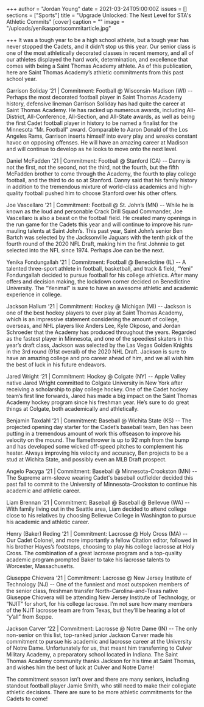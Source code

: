 +++
author = "Jordan Young"
date = 2021-03-24T05:00:00Z
issues = []
sections = ["Sports"]
title = "Upgrade Unlocked: The Next Level for STA's Athletic Commits"
[cover]
caption = ""
image = "/uploads/yenikasportscommitarticle.jpg"

+++
It was a tough year to be a high school athlete, but a tough year has never stopped the Cadets, and it didn’t stop us this year. Our senior class is one of the most athletically decorated classes in recent memory, and all of our athletes displayed the hard work, determination, and excellence that comes with being a Saint Thomas Academy athlete. As of this publication, here are Saint Thomas Academy’s athletic commitments from this past school year.

Garrison Soliday ‘21 | Commitment: Football @ Wisconsin-Madison (WI) -- Perhaps the most decorated football player in Saint Thomas Academy history, defensive lineman Garrison Solliday has had quite the career at Saint Thomas Academy. He has racked up numerous awards, including All-District, All-Conference, All-Section, and All-State awards, as well as being the first Cadet football player in history to be named a finalist for the Minnesota “Mr. Football” award. Comparable to Aaron Donald of the Los Angeles Rams, Garrison inserts himself into every play and wreaks constant havoc on opposing offenses. He will have an amazing career at Madison and will continue to develop as he looks to move onto the next level.

Daniel McFadden ‘21 | Commitment: Football @ Stanford (CA) -- Danny is not the first, not the second, not the third, not the fourth, but the fifth McFadden brother to come through the Academy, the fourth to play college football, and the third to do so at Stanford. Danny said that his family history in addition to the tremendous mixture of world-class academics and high-quality football pushed him to choose Stanford over his other offers.

Joe Vascellaro ‘21 | Commitment: Football @ St. John’s (MN) -- While he is known as the loud and personable Crack Drill Squad Commander, Joe Vascellaro is also a beast on the football field. He created many openings in the run game for the Cadets this year and will continue to improve his run-mauling talents at Saint John’s. This past year, Saint John’s senior Ben Bartch was selected by the Jacksonville Jaguars with the tenth pick of the fourth round of the 2020 NFL Draft, making him the first Johnnie to get selected into the NFL since 1974. Perhaps Joe can be the next.

Yenika Fondungallah ‘21 | Commitment: Football @ Benedictine (IL) -- A talented three-sport athlete in football, basketball, and track & field, “Yeni” Fondungallah decided to pursue football for his college athletics. After many offers and decision making, the lockdown corner decided on Benedictine University. The “Yenimal” is sure to have an awesome athletic and academic experience in college.

Jackson Hallum ‘21 | Commitment: Hockey @ Michigan (MI) -- Jackson is one of the best hockey players to ever play at Saint Thomas Academy, which is an impressive statement considering the amount of college, overseas, and NHL players like Anders Lee, Kyle Okposo, and Jordan Schroeder that the Academy has produced throughout the years. Regarded as the fastest player in Minnesota, and one of the speediest skaters in this year’s draft class, Jackson was selected by the Las Vegas Golden Knights in the 3rd round (91st overall) of the 2020 NHL Draft. Jackson is sure to have an amazing college and pro career ahead of him, and we all wish him the best of luck in his future endeavors.

Jared Wright ‘21 | Commitment: Hockey @ Colgate (NY) -- Apple Valley native Jared Wright committed to Colgate University in New York after receiving a scholarship to play college hockey. One of the Cadet hockey team’s first line forwards, Jared has made a big impact on the Saint Thomas Academy hockey program since his freshman year. He’s sure to do great things at Colgate, both academically and athletically.

Benjamin Taxdahl ‘21 | Commitment: Baseball @ Wichita State (KS) -- The projected opening day starter for the Cadet’s baseball team, Ben has been putting in a tremendous amount of work this offseason to improve his velocity on the mound. The flamethrower is up to 92 mph from the bump and has developed some wicked off-speed pitches to complement his heater. Always improving his velocity and accuracy, Ben projects to be a stud at Wichita State, and possibly even an MLB Draft prospect.

Angelo Pacyga ‘21 | Commitment: Baseball @ Minnesota-Crookston (MN) -- The Supreme arm-sleeve wearing Cadet's baseball outfielder decided this past fall to commit to the University of Minnesota-Crookston to continue his academic and athletic career.

Liam Brennan ‘21 | Commitment: Baseball @ Baseball @ Bellevue (WA) -- With family living out in the Seattle area, Liam decided to attend college close to his relatives by choosing Bellevue College in Washington to pursue his academic and athletic career.

Henry (Baker) Reding ‘21 | Commitment: Lacrosse @ Holy Cross (MA) -- Our Cadet Colonel, and more importantly a fellow Citation editor, followed in his brother Hayes’s footsteps, choosing to play his college lacrosse at Holy Cross. The combination of a great lacrosse program and a top-quality academic program prompted Baker to take his lacrosse talents to Worcester, Massachusetts.

Giuseppe Chiovera ‘21 | Commitment: Lacrosse @ New Jersey Institute of Technology (NJ) -- One of the funniest and most outspoken members of the senior class, freshman transfer North-Carolina-and-Texas native Giuseppe Chiovera will be attending New Jersey Institute of Technology, or “NJIT” for short, for his college lacrosse. I’m not sure how many members of the NJIT lacrosse team are from Texas, but they’ll be hearing a lot of “y’all” from Seppe.

Jackson Carver ‘22 | Commitment: Lacrosse @ Notre Dame (IN) -- The only non-senior on this list, top-ranked junior Jackson Carver made his commitment to pursue his academic and lacrosse career at the University of Notre Dame. Unfortunately for us, that meant him transferring to Culver Military Academy, a preparatory school located in Indiana. The Saint Thomas Academy community thanks Jackson for his time at Saint Thomas, and wishes him the best of luck at Culver and Notre Dame!

The commitment season isn’t over and there are many seniors, including standout football player Jamie Smith, who still need to make their collegiate athletic decisions. There are sure to be more athletic commitments for the Cadets to come!